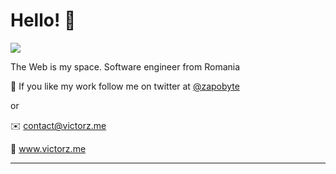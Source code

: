 # Hello! 👋

![](https://media.giphy.com/media/26tjZY3Ukotb3UVfG/source.gif)

The Web is my space. Software engineer from Romania

🚀 If you like my work follow me on
 twitter at [@zapobyte](https://twitter.com/zapobyte)
 
 or
 
 ✉️ contact@victorz.me 
 
 🔗 www.victorz.me
 
 -------------------
 
